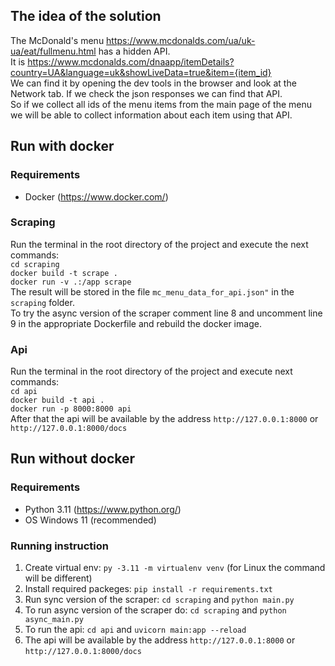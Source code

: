 ## The idea of the solution
The McDonald's menu https://www.mcdonalds.com/ua/uk-ua/eat/fullmenu.html has a hidden API.<br />
It is https://www.mcdonalds.com/dnaapp/itemDetails?country=UA&language=uk&showLiveData=true&item={item_id}<br />
We can find it by opening the dev tools in the browser and look at the Network tab. If we check the json responses we can find that API.<br />
So if we collect all ids of the menu items from the main page of the menu we will be able to collect information about each item using that API.

## Run with docker
### Requirements
- Docker (https://www.docker.com/)
### Scraping
Run the terminal in the root directory of the project and execute the next commands: <br />
`cd scraping`<br />
`docker build -t scrape .`<br />
`docker run -v .:/app scrape`<br />
The result will be stored in the file `mc_menu_data_for_api.json"` in the `scraping` folder.  <br />
To try the async version of the scraper comment line 8 and uncomment line 9 in the appropriate Dockerfile and rebuild the docker image.

### Api
Run the terminal in the root directory of the project and execute next commands: <br />
`cd api`<br />
`docker build -t api .`<br />
`docker run -p 8000:8000 api`<br />
After that the api will be available by the address `http://127.0.0.1:8000` or `http://127.0.0.1:8000/docs`

## Run without docker
### Requirements
- Python 3.11 (https://www.python.org/)
- OS Windows 11 (recommended)
### Running instruction
1. Create virtual env: `py -3.11 -m virtualenv venv` (for Linux the command will be different)
2. Install required packeges: `pip install -r requirements.txt`
3. Run sync version of the scraper: `cd scraping` and `python main.py`
4. To run async version of the scraper do: `cd scraping` and `python async_main.py`
5. To run the api: `cd api` and `uvicorn main:app --reload`
6. The api will be available by the address `http://127.0.0.1:8000` or `http://127.0.0.1:8000/docs`
